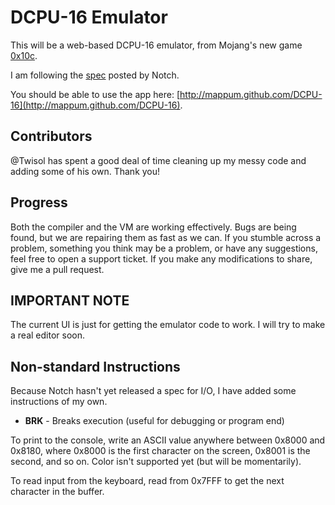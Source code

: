 # DCPU-16 Emulator #
This will be a web-based DCPU-16 emulator, from Mojang's new game [0x10c](http://0x10c.com/).

I am following the [spec](http://0x10c.com/doc/dcpu-16.txt) posted by Notch.

You should be able to use the app here: [http://mappum.github.com/DCPU-16](http://mappum.github.com/DCPU-16).

## Contributors ##
@Twisol has spent a good deal of time cleaning up my messy code and adding some of his own. Thank you!

## Progress ##
Both the compiler and the VM are working effectively. Bugs are being found, but we are repairing them as fast as we can. If you stumble across a problem, something you think may be a problem, or have any suggestions, feel free to open a support ticket. If you make any modifications to share, give me a pull request.

## IMPORTANT NOTE ##
The current UI is just for getting the emulator code to work. I will try to make a real editor soon.

## Non-standard Instructions ##
Because Notch hasn't yet released a spec for I/O, I have added some instructions of my own.

* **BRK** - Breaks execution (useful for debugging or program end)

To print to the console, write an ASCII value anywhere between 0x8000 and 0x8180, where 0x8000 is the first character on the screen, 0x8001 is the second, and so on. Color isn't supported yet (but will be momentarily).

To read input from the keyboard, read from 0x7FFF to get the next character in the buffer.
